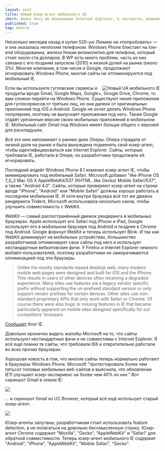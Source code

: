 ```yaml
---
layout: post
title: Новый юзер-агент мобильного IE
short: Алекс Читу об обновлении Internet Explorer, в частности, изменённом User-Agent
published: true
tag: mobile
---
```

Несколько месяцев назад я купил 520-ую Люмию на &laquo;попробовать&raquo; &mdash; и она оказалась неплохим телефоном.
Windows Phone блистает на low-end оборудовании, железо Нокии великолепно для телефона, который стоит около ста долларов.
В WP есть много проблем, часть из них связана с его поздним запуском 
(<span title="#вернитемнемой2010 (хэштег редакции)">2010</span>) и низкой долей на рынке (около 3%).
Многие компании, в том числе и Google, продолжают игнорировать Windows Phone, многие сайты не оптимизируются под
мобильный IE.


<img style="float: right" title="Новый UA мобильного IE" src="http://1.bp.blogspot.com/-I9U5yRqEZyk/U-DARUaPh-I/AAAAAAAB-q8/uTQmBonII6U/s1600/windows-phone-user-agent.png">

Если вы используете гугловские сервисы и продукты вроде Gmail, Google Maps, Google+, Google Drive, Chrome, 
то вам сложно перейти на Windows Phone. Существуют некие приложения для гуглосервисов от третьих лиц, но они далеки
от оригинальных приложений под iOS и Android. Google не хочет делать Windows Phone популярнее, поэтому
не выпускает приложения под него. Также Google отдаёт урезанные версии своих мобильных приложений
в мобильном IE. Мобильный сайт Gmail под Windows имеет больше общего с версией для раскладушек.

Всё это мне напоминает о ранних днях Оперы. Опера страдала от низкой доли на рынке и была вынуждена подменять свой
юзер-агент, чтобы идентифицироваться как Internet Explorer. Сайты, которые требовали IE, работали в Опере, но разработчики продолжали её игнорировать.

Последний апдейт Windows Phone 8.1 изменил юзер-агент IE, чтобы мимикрировать под мобильный Safari. 
Microsoft добавил  "like iPhone OS 7_0_3 Mac OS X AppleWebKit/537 (KHTML. like Gecko) Mobile Safari/537", а также
"Android 4.0". Сайты, которые проверяют юзер-агент на строки вроде "iPhone", "Android" или "Mobile Safari" 
должны хорошо работать в последнем мобильном IE. И хотя внутри браузера всё тот же движок рендеринга Trident, 
Microsoft использовала несколько хаков, чтобы улучшить совместимость с WebKit.


WebKit &mdash; самый распостранённый движок рендеринга в мобильных браузерах. Apple использует его Safari под iPhone
и iPad, Google использует его в мобильном браузере под Android и позднее в Chrome под Android. Google форкнул WebKit
и теперь использует Blink. И так как WebKit доминирует на мобильных устройствах, большинство разработчиков оптимизирует
свои сайты под него и использует нестандартные вебкитовские фичи.
У Firefox и Internet Explorer немного мобайл-пользователей, поэтому разработчики не заморачиваются оптимизацией под
эти браузеры.

> Unlike the mostly standards-based desktop web, many modern mobile web pages were designed and built for iOS and the 
> iPhone. This results in users of other devices often receiving a degraded experience. Many sites use features via a 
> legacy vendor specific prefix without supporting the un-prefixed standard version or only support vendor prefixes 
> for certain devices. Other sites use non-standard proprietary APIs that only work with Safari or Chrome. Of course 
> there were also bugs or missing features in IE that became particularly apparent on mobile sites designed specifically
> for our competitors' browsers

[Cообщает](http://blogs.msdn.com/b/ie/archive/2014/07/31/the-mobile-web-should-just-work-for-everyone.aspx) блог IE.

Довольно иронично видеть жалобы Microsoft на то, что сайты используют нестандартные фичи и не совместимы с Internet
Explorer. Я всё ещё помню те сайты, что требовали IE6 и отвратительно работали во всех прочих браузерах.

Хорошоая новость в том, что многие сайты теперь нормально работают в браузерах Windows Phone. Microsoft 
"протестировала более чем пятьсот топовых мобильных веб-сайтов и выяснила, что обновление IE11 улучшает юзер-экспириенс
на более чем 40% из них." Вот скриншот Gmail в новом IE:

<img src="http://4.bp.blogspot.com/-4TDwHGj7amc/U-DARfycliI/AAAAAAAB-q4/P8I0IbJZM_w/s1600/windows-phone-gmail.png">

... и скриншот Gmail из UC Browser, который всё ещё использует старый юзер-агент:

<img src="http://3.bp.blogspot.com/-uWqf2kqI8JE/U-DTmqZJsGI/AAAAAAAB-rg/a1yDCAka8U4/s1600/windows-phone-gmail-2.png">

Юзер-агенты запутаны; разработчикам стоит использовать feature detection, а не полагаться на довольно бессмысленную строку.
Юзер-агент Chrome содержит "Mozilla", "Gecko", "AppleWebKit" и "Safari" для обратной совместимости. Теперь юзер-агент
мобильного IE содержит "Android", "iPhone", "AppleWebKit", "Mobile Safari", "Gecko". 
